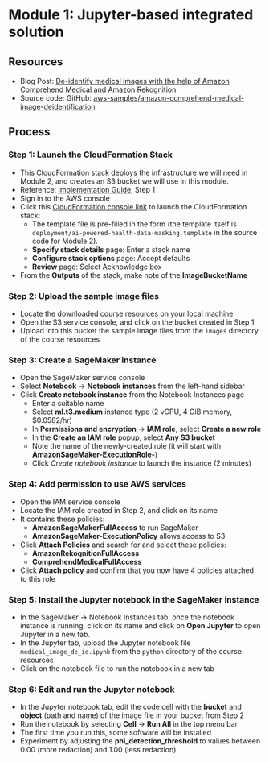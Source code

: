 # Module 1: Jupyter-based integrated solution

## Resources
* Blog Post: [De-identify medical images with the help of Amazon Comprehend Medical and Amazon Rekognition](https://aws.amazon.com/blogs/machine-learning/de-identify-medical-images-with-the-help-of-amazon-comprehend-medical-and-amazon-rekognition/)
* Source code: GitHub: [aws-samples/amazon-comprehend-medical-image-deidentification](https://github.com/aws-samples/amazon-comprehend-medical-image-deidentification)

## Process

### Step 1: Launch the CloudFormation Stack

* This CloudFormation stack deploys the infrastructure we will need in Module 2, and creates an S3 bucket we will use in this module.
* Reference: [Implementation Guide](https://s3.amazonaws.com/solutions-reference/ai-powered-health-data-masking/latest/ai-powered-health-data-masking.pdf), Step 1
* Sign in to the AWS console
* Click this [CloudFormation console link](https://console.aws.amazon.com/cloudformation/home?region=us-east-1#/stacks/new?templateURL=https:%2F%2Fs3.amazonaws.com%2Fsolutions-reference%2Fai-powered-health-data-masking%2Flatest%2Fai-powered-health-data-masking.template) to launch the CloudFormation stack:
    * The template file is pre-filled in the form (the template itself is `deployment/ai-powered-health-data-masking.template` in the source code for Module 2).
    * **Specify stack details** page: Enter a stack name
    * **Configure stack options** page: Accept defaults
    * **Review** page: Select Acknowledge box
* From the **Outputs** of the stack, make note of the **ImageBucketName**

### Step 2: Upload the sample image files

* Locate the downloaded course resources on your local machine
* Open the S3 service console, and click on the bucket created in Step 1
* Upload into this bucket the sample image files from the `images` directory of the course resources

### Step 3: Create a SageMaker instance

* Open the SageMaker service console
* Select **Notebook** → **Notebook instances** from the left-hand sidebar
* Click **Create notebook instance** from the Notebook Instances page
    * Enter a suitable name
    * Select **ml.t3.medium** instance type (2 vCPU, 4 GiB memory, $0.0582/hr)
    * In **Permissions and encryption** → **IAM role**, select **Create a new role**
    * In the **Create an IAM role** popup, select **Any S3 bucket**
    * Note the name of the newly-created role (it will start with **AmazonSageMaker-ExecutionRole-**)
    * Click *Create notebook instance* to launch the instance (2 minutes)

### Step 4: Add permission to use AWS services

* Open the IAM service console
* Locate the IAM role created in Step 2, and click on its name
* It contains these policies:
    * **AmazonSageMakerFullAccess** to run SageMaker
    * **AmazonSageMaker-ExecutionPolicy** allows access to S3
* Click **Attach Policies** and search for and select these policies:
    * **AmazonRekognitionFullAccess**
    * **ComprehendMedicalFullAccess**
* Click **Attach policy** and confirm that you now have 4 policies attached to this role

### Step 5: Install the Jupyter notebook in the SageMaker instance

* In the SageMaker -> Notebook Instances tab, once the notebook instance is running, click on its name and click on **Open Jupyter** to open Jupyter in a new tab.
* In the Jupyter tab, upload the Jupyter notebook file `medical_image_de_id.ipynb` from the `python` directory of the course resources
* Click on the notebook file to run the notebook in a new tab

### Step 6: Edit and run the Jupyter notebook

* In the Jupyter notebook tab, edit the code cell with the **bucket** and **object** (path and name) of the image file in your bucket from Step 2
* Run the notebook by selecting **Cell** → **Run All** in the top menu bar
* The first time you run this, some software will be installed
* Experiment by adjusting the **phi_detection_threshold** to values between 0.00 (more redaction) and 1.00 (less redaction)
